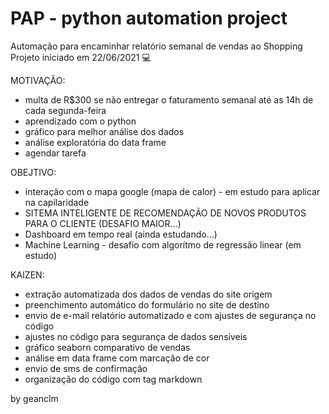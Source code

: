<h1>PAP - python automation project</h1>

Automação para encaminhar relatório semanal de vendas ao Shopping
Projeto iniciado em   22/06/2021  :computer:


MOTIVAÇÃO:

- multa de R$300 se não entregar o faturamento semanal até as 14h de cada segunda-feira
- aprendizado com o python
- gráfico para melhor análise dos dados
- análise exploratória do data frame
- agendar tarefa


OBEJTIVO:

- interação com o mapa google (mapa de calor) - em estudo para aplicar na capilaridade
- SITEMA INTELIGENTE DE RECOMENDAÇÃO DE NOVOS PRODUTOS PARA O CLIENTE (DESAFIO MAIOR...)
- Dashboard em tempo real (ainda estudando...)
- Machine Learning - desafio com algorítmo de regressão linear (em estudo)


KAIZEN:

- extração automatizada dos dados de vendas do site origem
- preenchimento automático do formulário no site de destino
- envio de e-mail relatório automatizado e com ajustes de segurança no código
- ajustes no código para segurança de dados sensíveis
- gráfico seaborn comparativo de vendas
- análise em data frame com marcação de cor
- envio de sms de confirmação
- organização do código com tag markdown


by geanclm